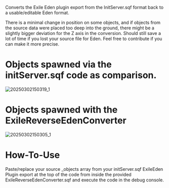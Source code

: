 Converts the Exile Eden plugin export from the InitServer.sqf format back to a usable/editable Eden format.

There is a minimal change in position on some objects, and if objects from the source data were placed too deep into the ground, there might be a slightly bigger deviation for the Z axis in the conversion.
Should still save a lot of time if you lost your source file for Eden. 
Feel free to contribute if you can make it more precise.


# Objects spawned via the initServer.sqf code as comparison.
![20250302150319_1](https://github.com/user-attachments/assets/94fe35bc-7434-4de0-b351-a885c6702df3)


# Objects spawned with the ExileReverseEdenConverter
![20250302150305_1](https://github.com/user-attachments/assets/0a0eddc5-eda8-4015-8f90-1a72613cdfd9)


# How-To-Use

Paste/replace your source _objects array from your initServer.sqf ExileEden Plugin export at the top of the code from inside the provided ExileReverseEdenConverter.sqf and execute the code in the debug console.

